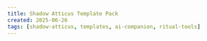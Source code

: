 ```yaml
---
title: Shadow Atticus Template Pack
created: 2025-06-26
tags: [shadow-atticus, templates, ai-companion, ritual-tools]
---
```


